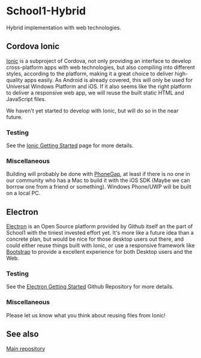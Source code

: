 # School1-Hybrid

Hybrid implementation with web technologies.

## Cordova Ionic

[Ionic](https://ionicframework.com/) is a subproject of Cordova, not only providing an interface to develop cross-platform apps with web technologies, but also compiling into different styles, according to the platform, making it a great choice to deliver high-quality apps easily. As Android is already covered, this will only be used for Universal Windows Platform and iOS. If it also seems like the right platform to deliver a responsive web app, we will reuse the built static HTML and JavaScript files.

We haven't yet started to develop with Ionic, but will do so in the near future.

### Testing

See the [Ionic Getting Started](http://ionicframework.com/getting-started/) page for more details.

### Miscellaneous

Building will probably be done with [PhoneGap](https://build.phonegap.com/), at least if there is no one in our community who has a Mac to build it with the iOS SDK (Maybe we can borrow one from a friend or something). Windows Phone/UWP will be built on a local PC.

## Electron

[Electron](https://electron.atom.io/) is an Open Source platform provided by Github itself an the part of School1 with the tiniest invested effort yet. It's more like a future idea than a concrete plan, but would be nice for those desktop users out there, and could either reuse things built with Ionic, or use a <a name="web"></a>responsive framework like [Bootstrap](http://getbootstrap.com/) to provide a excellent experience for both Desktop users and the Web.

### Testing

See the [Electron Getting Started](https://github.com/electron/electron-quick-start) Github Repository for more details.

### Miscellaneous

Please let us know what you think about reusing files from Ionic!

## See also

[Main repository](https://github.com/whirlwind-studios/School1)
